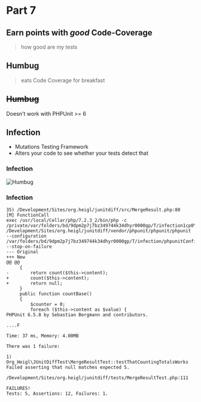 # Part 7
## Earn points with *good* Code-Coverage

> how good are my tests



## Humbug

> eats Code Coverage for breakfast



## ~~Humbug~~

Doesn't work with PHPUnit >= 6



## Infection

* <!-- .element: class="fragment" -->Mutations Testing Framework
* <!-- .element: class="fragment" -->Alters your code to see whether your tests detect that



### Infection

![Humbug](resources/img/infection.png)



### Infection

```
35) /Development/Sites/org.heigl/junitdiff/src/MergeResult.php:80    [M] FunctionCall
exec /usr/local/Cellar/php/7.2.3_2/bin/php -c /private/var/folders/bd/9dpm2p7j7bz349744k34dhyr0000gp/T/infection1cp0YM /Development/Sites/org.heigl/junitdiff/vendor/phpunit/phpunit/phpunit --configuration /var/folders/bd/9dpm2p7j7bz349744k34dhyr0000gp/T/infection/phpunitConfiguration.832197d1bac0bada9f60ee1b5b59dab7.infection.xml --stop-on-failure
--- Original
+++ New
@@ @@
     {
-        return count($this->content);
+        count($this->content);
+        return null;
     }
     public function countBase()
     {
         $counter = 0;
         foreach ($this->content as $value) {
PHPUnit 6.5.8 by Sebastian Bergmann and contributors.

....F

Time: 37 ms, Memory: 4.00MB

There was 1 failure:

1) Org_Heigl\JUnitDiffTest\MergeResultTest::testThatCountingTotalsWorks
Failed asserting that null matches expected 5.

/Development/Sites/org.heigl/junitdiff/tests/MergeResultTest.php:111

FAILURES!
Tests: 5, Assertions: 12, Failures: 1.
```
